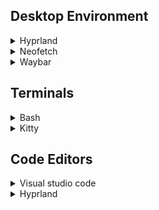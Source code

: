 ## Desktop Environment

<details>
<summary>Hyprland</summary>
<br>
* Modified https://gitlab.com/stephan-raabe/dotfiles template base hyprland install.
</details>

<details>

<summary>Neofetch</summary>
<br>
This is how you dropdown.
</details>

<details>
<summary>Waybar</summary>
<br>
This is how you dropdown.
</details>

## Terminals
<details>
<summary>Bash</summary>
<br>
This is how you dropdown.
</details>  

<details>
<summary>Kitty</summary>
<br>
This is how you dropdown.
</details>

## Code Editors

<details>
<summary>Visual studio code</summary>
<br>
This is how you dropdown.
</details>


<details>
<summary>Hyprland</summary>
<br>
This is how you dropdown.
* Custom : Personal neovim from scratch 
* LunarVim : Lunarvim profile setup for Python
* Nvchad : Nvchad profile setup for C++
</details>
